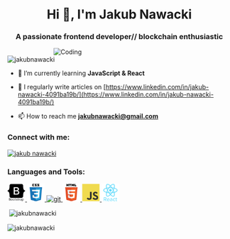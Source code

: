 <h1 align="center">Hi 👋, I'm Jakub Nawacki</h1>
<h3 align="center">A passionate frontend developer// blockchain enthusiastic</h3>
<img align="right" alt="Coding" width="400" src="https://cdn.dribbble.com/users/2131993/screenshots/4948736/thoughtworks-gif_dribbble.gif">


<p align="left"> <img src="https://komarev.com/ghpvc/?username=jakubnawacki&label=Profile%20views&color=0e75b6&style=flat" alt="jakubnawacki" /> </p>

- 🌱 I’m currently learning **JavaScript & React**

- 📝 I regularly write articles on [https://www.linkedin.com/in/jakub-nawacki-4091ba19b/](https://www.linkedin.com/in/jakub-nawacki-4091ba19b/)

- 📫 How to reach me **jakubnawacki@gmail.com**

<h3 align="left">Connect with me:</h3>
<p align="left">
<a href="https://www.linkedin.com/in/jakub-nawacki-4091ba19b/" target="blank"><img align="center" src="https://raw.githubusercontent.com/rahuldkjain/github-profile-readme-generator/master/src/images/icons/Social/linked-in-alt.svg" alt="jakub nawacki" height="30" width="40" /></a>
</p>

<h3 align="left">Languages and Tools:</h3>
<p align="left"> <a href="https://getbootstrap.com" target="_blank" rel="noreferrer"> <img src="https://raw.githubusercontent.com/devicons/devicon/master/icons/bootstrap/bootstrap-plain-wordmark.svg" alt="bootstrap" width="40" height="40"/> </a> <a href="https://www.w3schools.com/css/" target="_blank" rel="noreferrer"> <img src="https://raw.githubusercontent.com/devicons/devicon/master/icons/css3/css3-original-wordmark.svg" alt="css3" width="40" height="40"/> </a> <a href="https://git-scm.com/" target="_blank" rel="noreferrer"> <img src="https://www.vectorlogo.zone/logos/git-scm/git-scm-icon.svg" alt="git" width="40" height="40"/> </a> <a href="https://www.w3.org/html/" target="_blank" rel="noreferrer"> <img src="https://raw.githubusercontent.com/devicons/devicon/master/icons/html5/html5-original-wordmark.svg" alt="html5" width="40" height="40"/> </a> <a href="https://developer.mozilla.org/en-US/docs/Web/JavaScript" target="_blank" rel="noreferrer"> <img src="https://raw.githubusercontent.com/devicons/devicon/master/icons/javascript/javascript-original.svg" alt="javascript" width="40" height="40"/> </a> <a href="https://reactjs.org/" target="_blank" rel="noreferrer"> <img src="https://raw.githubusercontent.com/devicons/devicon/master/icons/react/react-original-wordmark.svg" alt="react" width="40" height="40"/> </a> </p>



<p>&nbsp;<img align="center" src="https://github-readme-stats.vercel.app/api?username=jakubnawacki&show_icons=true&locale=en" alt="jakubnawacki" /></p>

<p><img align="center" src="https://github-readme-streak-stats.herokuapp.com/?user=jakubnawacki&" alt="jakubnawacki" /></p>
